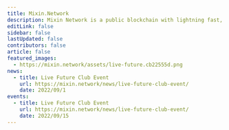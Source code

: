 ```yaml
---
title: Mixin.Network
description: Mixin Network is a public blockchain with lightning fast, with zero transaction fee and develop friendly. Mixin Network is powered by nodes which are staked XIN tokens and runs with many popular dApps, includes swapping, exchange, minting, lending, micro-payment and other finacial services.
editLink: false
sidebar: false
lastUpdated: false
contributors: false
article: false
featured_images:
  - https://mixin.network/assets/live-future.cb22555d.png
news:
  - title: Live Future Club Event
    url: https://mixin.network/news/live-future-club-event/
    date: 2022/09/1
events:
  - title: Live Future Club Event
    url: https://mixin.network/news/live-future-club-event/
    date: 2022/09/15
---
```


<community-slogan prefix="Get involved." suffix="Stay in touch."/>

<community-gallery />

<community-news title="Upcoming events" items-tag="events"/>

<community-news title="News & Press" items-tag="news"/>


